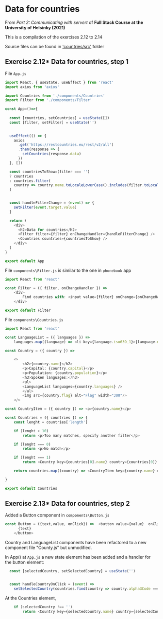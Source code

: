 # Data for countries
From *Part 2: Communicating with servert* of **Full Stack Course at the University of Helsinky (2021)**

This is a compilation of the exercises 2.12 to 2.14

Source files can be found in ['countries/src'](https://github.com/greenvan/fullstackopen2021/tree/main/part2/phonebook/src) folder

## Exercise 2.12* Data for countries, step 1

File `App.js`
```js
import React, { useState, useEffect } from 'react'
import axios from 'axios'

import Countries from './components/Countries'
import Filter from './components/Filter'

const App=()=>{
  
  const [countries, setCountries] = useState([])
  const [filter, setFilter] = useState('')

  
  useEffect(() => {
    axios
      .get('https://restcountries.eu/rest/v2/all')
      .then(response => {
        setCountries(response.data)
      })
  }, [])

  const countriesToShow=(filter === '')
  ? countries
  : countries.filter(
    country => country.name.toLocaleLowerCase().includes(filter.toLocaleLowerCase())
  )


  const handleFilterChange = (event) => {
    setFilter(event.target.value)
  }

  return (
    <div>
      <h2>Data for countries</h2>
      <Filter filter={filter} onChangeHandler={handleFilterChange} />
      <Countries countries={countriesToShow} />
    </div>
  )
}

export default App
```


File `components\Filter.js` is similar to the one in `phonebook` app
```js 
import React from 'react'

const Filter = ({ filter, onChangeHandler }) =>
    <div>
        Find countries with: <input value={filter} onChange={onChangeHandler} />
    </div>

export default Filter
```

File `components\Countries.js`
```js
import React from 'react'

const LanguageList = ({ languages }) =>
    languages.map((language) => <li key={language.iso639_1}>{language.name}</li>)

const Country = ({ country }) =>

    <>
        <h2>{country.name}</h2>
        <p>Capital: {country.capital}</p>
        <p>Population: {country.population}</p>
        <h3>Spoken languages:</h3>
        <ul>
        <LanguageList languages={country.languages} />
        </ul>
        <img src={country.flag} alt="Flag" width="300"/>
    </>

const CountryItem = ({ country }) => <p>{country.name}</p>

const Countries = ({ countries }) => {
    const lenght = countries['length']

    if (lenght > 10)
        return <p>Too many matches, specify another filter</p>

    if (lenght === 0)
        return <p>No match</p>

    if (lenght === 1)
        return <Country key={countries[0].name} country={countries[0]} />

    return countries.map((country) => <CountryItem key={country.name} country={country} />)

}

export default Countries
```

## Exercise 2.13* Data for countries, step 2

Added a Button component in `components\Button.js`

```js
const Button = ({text,value, onClick}) =>  <button value={value}  onClick={onClick}>
      {text}
    </button>
```

Country and LanguageList components have been refactored to a new component file "County.js" but unmodified.

In App() at `App.js` a new state element has been added and a handler for the button element:

```js
  const [selectedCountry, setSelectedCountry] = useState('')


  const handleCountryOnClick = (event) => 
    setSelectedCountry(countries.find(country => country.alpha3Code === event.target.value))    
  ```

  At the Countries element, 

```js 
    if (selectedCountry !== '')
        return <Country key={selectedCountry.name} country={selectedCountry} />
```